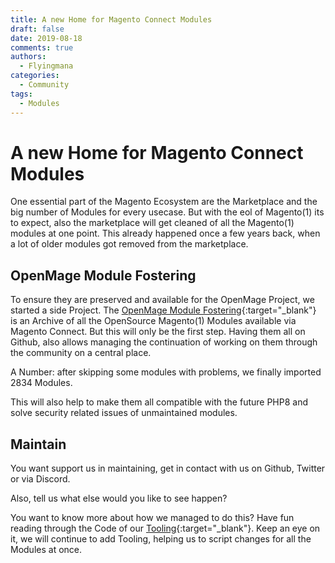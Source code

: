 ```yaml
---
title: A new Home for Magento Connect Modules
draft: false
date: 2019-08-18
comments: true
authors:
  - Flyingmana
categories:
  - Community
tags:
  - Modules
---
```


# A new Home for Magento Connect Modules

One essential part of the Magento Ecosystem are the Marketplace and the big number of Modules
for every usecase.
But with the eol of Magento(1) its to expect, also the marketplace will get cleaned of
all the Magento(1) modules at one point.
This already happened once a few years back, when a lot of older modules got removed from the marketplace.

<!-- more -->

## OpenMage Module Fostering

To ensure they are preserved and available for the OpenMage Project, we started a side Project.
The [OpenMage Module Fostering](https://github.com/OpenMageModuleFostering){:target="_blank"} is an Archive of
all the OpenSource Magento(1) Modules available via Magento Connect.
But this will only be the first step. Having them all on Github, also allows managing the continuation
of working on them through the community on a central place.

A Number: after skipping some modules with problems, we finally imported 2834 Modules.

This will also help to make them all compatible with the future PHP8
and solve security related issues of unmaintained modules.

## Maintain

You want support us in maintaining, get in contact with us on Github, Twitter or via Discord.

Also, tell us what else would you like to see happen?

You want to know more about how we managed to do this?
Have fun reading through the Code of our [Tooling](https://github.com/OpenMageModuleFostering/Tooling){:target="_blank"}.
Keep an eye on it, we will continue to add Tooling, helping us to script changes for all the Modules at once.
